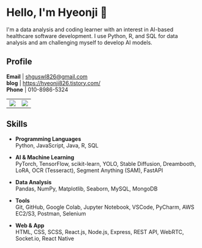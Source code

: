 # Hello, I'm Hyeonji 👋

I'm a data analysis and coding learner with an interest in AI-based healthcare software development. I use Python, R, and SQL for data analysis and am challenging myself to develop AI models.

## Profile
**Email** | shguswl826@gmail.com <br />
**blog** | https://hyeonji826.tistory.com/ <br />
**Phone** | 010-8986-5324 

<table>
  <tr>
    <td>
      <img src="https://github-readme-stats.vercel.app/api?username=hyeonji826&show_icons=true&theme=transparent" />
    </td>
    <td>
      <img src="https://github-readme-stats.vercel.app/api/top-langs/?username=hyeonji826&layout=donut" />
    </td>
  </tr>
</table>

## Skills

- **Programming Languages**  
  Python, JavaScript, Java, R, SQL

- **AI & Machine Learning**  
  PyTorch, TensorFlow, scikit-learn, YOLO, Stable Diffusion, Dreambooth, LoRA, OCR (Tesseract), Segment Anything (SAM), FastAPI

- **Data Analysis**  
  Pandas, NumPy, Matplotlib, Seaborn, MySQL, MongoDB

- **Tools**  
  Git, GitHub, Google Colab, Jupyter Notebook, VSCode, PyCharm, AWS EC2/S3, Postman, Selenium

- **Web & App**  
  HTML, CSS, SCSS, React.js, Node.js, Express, REST API, WebRTC, Socket.io, React Native
